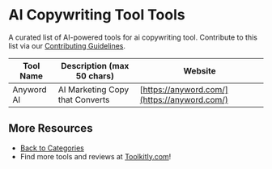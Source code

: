 # AI Copywriting Tool Tools

A curated list of AI-powered tools for ai copywriting tool. Contribute to this list via our [Contributing Guidelines](../CONTRIBUTING.md).

| Tool Name | Description (max 50 chars) | Website |
|-----------|----------------------------|---------|
| Anyword AI | AI Marketing Copy that Converts | [https://anyword.com/](https://anyword.com/) |

## More Resources
- [Back to Categories](https://github.com/ToolkitlyAI/awesome-ai-tools/blob/master/README.md)
- Find more tools and reviews at [Toolkitly.com](https://toolkitly.com)!
